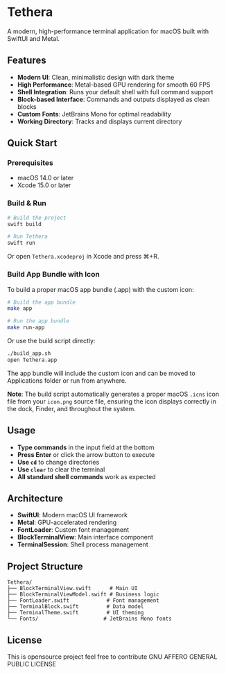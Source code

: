 # Tethera

A modern, high-performance terminal application for macOS built with SwiftUI and Metal.

## Features

- **Modern UI**: Clean, minimalistic design with dark theme
- **High Performance**: Metal-based GPU rendering for smooth 60 FPS
- **Shell Integration**: Runs your default shell with full command support
- **Block-based Interface**: Commands and outputs displayed as clean blocks
- **Custom Fonts**: JetBrains Mono for optimal readability
- **Working Directory**: Tracks and displays current directory

## Quick Start

### Prerequisites

- macOS 14.0 or later
- Xcode 15.0 or later

### Build & Run

```bash
# Build the project
swift build

# Run Tethera
swift run
```

Or open `Tethera.xcodeproj` in Xcode and press ⌘+R.

### Build App Bundle with Icon

To build a proper macOS app bundle (.app) with the custom icon:

```bash
# Build the app bundle
make app

# Run the app bundle
make run-app
```

Or use the build script directly:

```bash
./build_app.sh
open Tethera.app
```

The app bundle will include the custom icon and can be moved to Applications folder or run from anywhere.

**Note**: The build script automatically generates a proper macOS `.icns` icon file from your `icon.png` source file, ensuring the icon displays correctly in the dock, Finder, and throughout the system.

## Usage

- **Type commands** in the input field at the bottom
- **Press Enter** or click the arrow button to execute
- **Use `cd`** to change directories
- **Use `clear`** to clear the terminal
- **All standard shell commands** work as expected

## Architecture

- **SwiftUI**: Modern macOS UI framework
- **Metal**: GPU-accelerated rendering
- **FontLoader**: Custom font management
- **BlockTerminalView**: Main interface component
- **TerminalSession**: Shell process management

## Project Structure

```
Tethera/
├── BlockTerminalView.swift      # Main UI
├── BlockTerminalViewModel.swift # Business logic
├── FontLoader.swift            # Font management
├── TerminalBlock.swift         # Data model
├── TerminalTheme.swift         # UI theming
└── Fonts/                     # JetBrains Mono fonts
```

## License

This is opensource project feel free to contribute
GNU AFFERO GENERAL PUBLIC LICENSE
